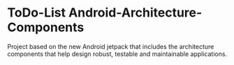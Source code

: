 # ToDo-List Android-Architecture-Components
Project based on the new Android jetpack that includes the architecture components that help design robust, testable and maintainable applications.
